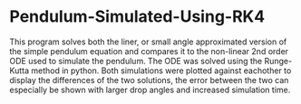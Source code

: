 # Pendulum-Simulated-Using-RK4

This program solves both the liner, or small angle approximated version of the simple pendulum equation and compares it to the non-linear 2nd order ODE used to simulate the pendulum. The ODE was solved using the Runge-Kutta method in python. Both simulations were plotted against eachother to display the differences of the two solutions, the error between the two can especially be shown with larger drop angles and increased simulation time.
